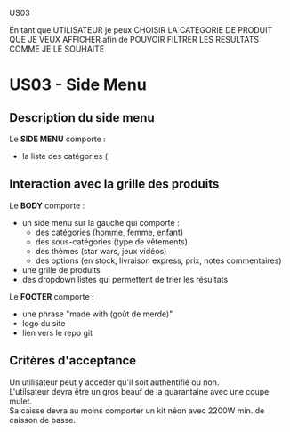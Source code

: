 US03

En tant que UTILISATEUR
je peux CHOISIR LA CATEGORIE DE PRODUIT QUE JE VEUX AFFICHER
afin de POUVOIR FILTRER LES RESULTATS COMME JE LE SOUHAITE

# US03 - Side Menu
## Description du side menu
Le **SIDE MENU** comporte :  
- la liste des catégories (
  
## Interaction avec la grille des produits
Le **BODY** comporte :
- un side menu sur la gauche qui comporte :
  - des catégories (homme, femme, enfant)
  - des sous-catégories (type de vêtements)
  - des thèmes (star wars, jeux vidéos)
  - des options (en stock, livraison express, prix, notes commentaires)
- une grille de produits
- des dropdown listes qui permettent de trier les résultats

Le **FOOTER** comporte :
- une phrase "made with (goût de merde)"
- logo du site
- lien vers le repo git

## Critères d'acceptance

Un utilisateur peut y accéder qu'il soit authentifié ou non.  
L'utilsateur devra être un gros beauf de la quarantaine avec une coupe mulet.  
Sa caisse devra au moins comporter un kit néon avec 2200W min. de caisson de basse.

